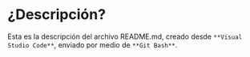 # ¿Descripción?

Esta es la descripción del archivo README.md, creado desde ` **Visual Studio Code** `, enviado por medio de 
` **Git Bash** `.